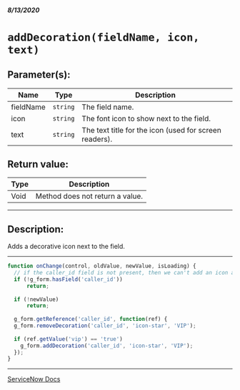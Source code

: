 ##### 8/13/2020
# `addDecoration(fieldName, icon, text)`
## Parameter(s):
| Name | Type | Description |
|---|---|---|
| fieldName | `string` | The field name. |
| icon | `string` | The font icon to show next to the field. |
| text | `string` | The text title for the icon (used for screen readers). |

## Return value:
| Type | Description |
|---|---|
| Void | Method does not return a value. |

---

## Description:
Adds a decorative icon next to the field.

---

```js
function onChange(control, oldValue, newValue, isLoading) {
  // if the caller_id field is not present, then we can't add an icon anywhere
  if (!g_form.hasField('caller_id'))
      return;
  
  if (!newValue)
      return;
  
  g_form.getReference('caller_id', function(ref) {
  g_form.removeDecoration('caller_id', 'icon-star', 'VIP');
  
  if (ref.getValue('vip') == 'true')
    g_form.addDecoration('caller_id', 'icon-star', 'VIP');			
  });
}
```

---

[ServiceNow Docs](https://developer.servicenow.com/dev.do#!/reference/api/newyork/client/c_MobileGlideForm_API#r_MGF-addDecoration_S_S_S)